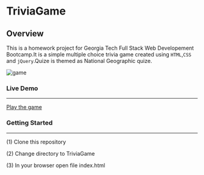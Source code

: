 # TriviaGame

## Overview
This is a homework project for Georgia Tech Full Stack Web Developement Bootcamp.It is a simple multiple choice trivia game created using `HTML`,`CSS` and `jQuery`.Quize is themed as National Geographic quize.  

![game](assest/images/GameImage.PNG)

### Live Demo
---
[Play the game](https://chris350.github.io/TriviaGame/.)

### Getting Started
---
(1) Clone this repository

(2) Change directory to TriviaGame

(3) In your browser open file index.html
